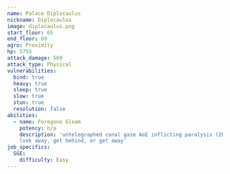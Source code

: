 ```yaml
---
name: Palace Diplocaulus
nickname: Diplocaulus
image: diplocaulus.png
start_floor: 65
end_floor: 69
agro: Proximity
hp: 5755
attack_damage: 569
attack_type: Physical
vulnerabilities:
  bind: true
  heavy: true
  sleep: true
  slow: true
  stun: true
  resolution: false
abilities:
  - name: Foregone Gleam
    potency: n/a
    description: 'untelegraphed conal gaze AoE inflicting paralysis (20s) -
    look away, get behind, or get away'
job_specifics:
  SGE:
    difficulty: Easy
---
```


